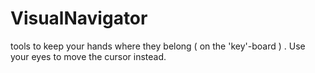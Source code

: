 # VisualNavigator
tools to keep your hands where they belong ( on the 'key'-board  ) . Use your eyes to move the cursor instead.
